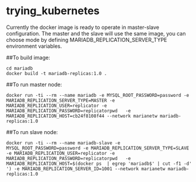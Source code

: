 # trying_kubernetes

Currently the docker image is ready to operate in master-slave configuration. The master and the slave will use the same image, you can choose mode by defining MARIADB_REPLICATION_SERVER_TYPE environment variables. 

##To build image:
```
cd mariadb
docker build -t mariadb-replicas:1.0 .
```
##To run master node:
```
docker run -ti --rm --name mariadb -e MYSQL_ROOT_PASSWORD=password -e MARIADB_REPLICATION_SERVER_TYPE=MASTER -e MARIADB_REPLICATION_USER=replicator -e MARIADB_REPLICATION_PASSWORD=replicatorpwd   -e MARIADB_REPLICATION_HOST=cb24f8108f44 --network marianetw mariadb-replicas:1.0
```
##To run slave node:
```
docker run -ti --rm --name mariadb-slave -e MYSQL_ROOT_PASSWORD=password -e MARIADB_REPLICATION_SERVER_TYPE=SLAVE -e MARIADB_REPLICATION_USER=replicator -e MARIADB_REPLICATION_PASSWORD=replicatorpwd   -e MARIADB_REPLICATION_HOST=$(docker ps  | egrep 'mariadb$' | cut -f1 -d' ') -e MARIADB_REPLICATION_SERVER_ID=1001 --network marianetw mariadb-replicas:1.0
```
